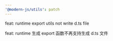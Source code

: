```yaml
---
'@modern-js/utils': patch
---
```


feat: runtime export utils not write d.ts file

feat: runtime 生成 export 函数不再支持生成 d.ts 文件
